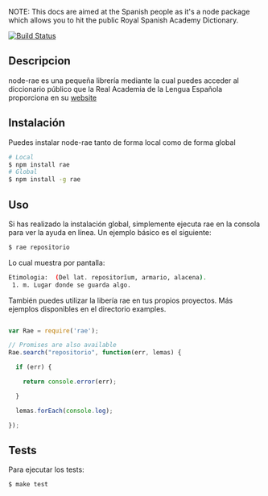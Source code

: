 NOTE: This docs are aimed at the Spanish people as it's a node package which allows you to hit the public Royal Spanish Academy Dictionary.

[![Build Status](https://travis-ci.org/Tsur/node-rae.png)](https://travis-ci.org/Tsur/node-rae)

## Descripcion

node-rae es una pequeña librería mediante la cual puedes acceder al diccionario público que la Real Academia de la Lengua Española proporciona en su [website](http://www.rae.es/)

## Instalación

Puedes instalar node-rae tanto de forma local como de forma global

```bash
# Local
$ npm install rae
# Global
$ npm install -g rae
```

## Uso

Si has realizado la instalación global, simplemente ejecuta rae en la consola para ver la ayuda en línea. Un ejemplo básico es el siguiente:

```bash
$ rae repositorio
```

Lo cual muestra por pantalla:

```bash
Etimologia:  (Del lat. repositorĭum, armario, alacena).
 1. m. Lugar donde se guarda algo.
```

También puedes utilizar la libería rae en tus propios proyectos. Más ejemplos disponibles en el directorio examples.

```js

var Rae = require('rae');

// Promises are also available
Rae.search("repositorio", function(err, lemas) {

  if (err) {

    return console.error(err);

  }

  lemas.forEach(console.log);

});
```

## Tests

Para ejecutar los tests:

```bash
$ make test
```